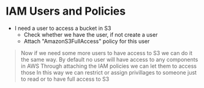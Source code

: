# IAM Users and Policies

- I need a user to access a bucket in S3
	- Check whether we have the user, if not create a user
	- Attach "AmazonS3FullAccess" policy for this user

> Now if we need some more users to have access to S3 we can do it the same way.
> By default no user will have access to any components in AWS
> Through attaching the IAM policies we can let them to access those
> In this way we can restrict or assign privillages to someone just to read or to have full access to S3
